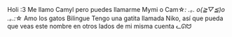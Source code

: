 Holi :3 
Me llamo Camyl pero puedes llamarme Mymi o Cam☆*: .｡. o(≧▽≦)o .｡.:*☆
Amo los gatos
Bilingue
Tengo una gatita llamada Niko, así que pueda que veas este nombre en otros lados de mi misma cuenta ᓚᘏᗢ
<!---
Mimyidk/Mimyidk is a ✨ special ✨ repository because its `README.md` (this file) appears on your GitHub profile.
You can click the Preview link to take a look at your changes.
--->
